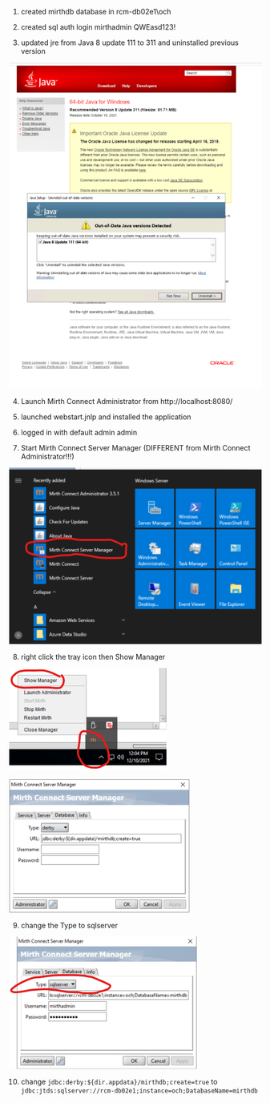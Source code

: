 1. created mirthdb database in rcm-db02e1\och

2. created sql auth login mirthadmin QWEasd123!

3. updated jre from Java 8 update 111 to 311 and uninstalled previous version

![image.png](/.attachments/image-d8781182-c4bb-47a3-bb2a-a9ffcc6d7ea5.png)

4. Launch Mirth Connect Administrator from http://localhost:8080/

5. launched webstart.jnlp and installed the application

6. logged in with default admin admin

7. Start Mirth Connect Server Manager (DIFFERENT from Mirth Connect Administrator!!!)

![image.png](/.attachments/image-2f652e1c-d59b-4ec9-a4bb-3e878cb4e3ba.png)

8. right click the tray icon then Show Manager

![image.png](/.attachments/image-4c6310e5-aaea-4d15-9b0d-c0da63eb66fa.png)

![image.png](/.attachments/image-7e143b1f-2e93-4473-9305-e6c14e5613e8.png)


9. change the Type to sqlserver

![image.png](/.attachments/image-1c697ab4-a3c0-491e-ba6e-badeec9f2155.png)

10. change `jdbc:derby:${dir.appdata}/mirthdb;create=true` to `jdbc:jtds:sqlserver://rcm-db02e1;instance=och;DatabaseName=mirthdb`